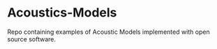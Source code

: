 # Acoustics-Models
Repo containing examples of Acoustic Models implemented with open source software.
